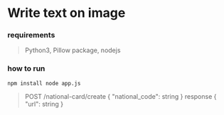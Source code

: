 # Write text on image

### requirements
> Python3, Pillow package, nodejs

### how to run
`
npm install
node app.js
`
> POST /national-card/create
> { "national_code": string }
response
> { "url": string }
